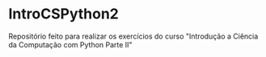 # IntroCSPython2
Repositório feito para realizar os exercícios do curso "Introdução a Ciência da Computação com Python Parte II"
